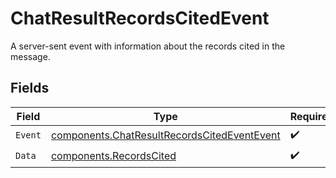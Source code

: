 # ChatResultRecordsCitedEvent

A server-sent event with information about the records cited in the message.


## Fields

| Field                                                                                                      | Type                                                                                                       | Required                                                                                                   | Description                                                                                                |
| ---------------------------------------------------------------------------------------------------------- | ---------------------------------------------------------------------------------------------------------- | ---------------------------------------------------------------------------------------------------------- | ---------------------------------------------------------------------------------------------------------- |
| `Event`                                                                                                    | [components.ChatResultRecordsCitedEventEvent](../../models/components/chatresultrecordscitedeventevent.md) | :heavy_check_mark:                                                                                         | N/A                                                                                                        |
| `Data`                                                                                                     | [components.RecordsCited](../../models/components/recordscited.md)                                         | :heavy_check_mark:                                                                                         | N/A                                                                                                        |